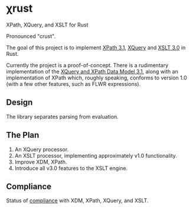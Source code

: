 # χrust

XPath, XQuery, and XSLT for Rust

Pronounced "crust".

The goal of this project is to implement [XPath 3.1](https://www.w3.org/TR/xpath-31/), [XQuery]() and [XSLT 3.0](http://www.w3.org/TR/xslt-30/) in Rust.

Currently the project is a proof-of-concept. There is a rudimentary implementation of the [XQuery and XPath Data Model 3.1](https://www.w3.org/TR/xpath-datamodel-31/), along with an implementation of XPath which, roughly speaking, conforms to version 1.0 (with a few other features, such as FLWR expressions).

## Design

The library separates parsing from evaluation.

## The Plan

1. An XQuery processor.
2. An XSLT processor, implementing approximately v1.0 functionality.
3. Improve XDM, XPath.
4. Introduce all v3.0 features to the XSLT engine.

## Compliance

Status of [compliance](compliance) with XDM, XPath, XQuery, and XSLT.


